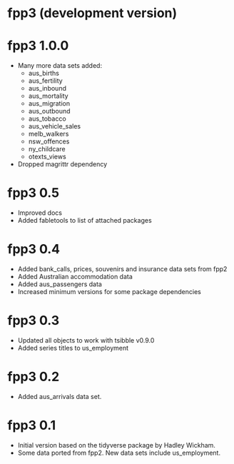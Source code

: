 # fpp3 (development version)

# fpp3 1.0.0
  * Many more data sets added: 
      - aus_births
      - aus_fertility
      - aus_inbound
      - aus_mortality
      - aus_migration
      - aus_outbound
      - aus_tobacco
      - aus_vehicle_sales	
      - melb_walkers	
      - nsw_offences	
      - ny_childcare	
      - otexts_views
  * Dropped magrittr dependency
 
# fpp3 0.5

  * Improved docs
  * Added fabletools to list of attached packages

# fpp3 0.4

  * Added bank_calls, prices, souvenirs and insurance data sets from fpp2
  * Added Australian accommodation data
  * Added aus_passengers data
  * Increased minimum versions for some package dependencies

# fpp3 0.3

  * Updated all objects to work with tsibble v0.9.0
  * Added series titles to us_employment

# fpp3 0.2

 * Added aus_arrivals data set.

# fpp3 0.1

 * Initial version based on the tidyverse package by Hadley Wickham.
 * Some data ported from fpp2. New data sets include us_employment.
